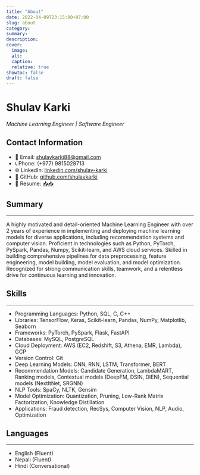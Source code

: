 ```yaml
---
title: "About"
date: 2022-04-09T23:15:00+07:00
slug: about
category:
summary:
description: 
cover:
  image:
  alt:
  caption: 
  relative: true
showtoc: false
draft: false
---
```


# Shulav Karki
*Machine Learning Engineer | Software Engineer*

## Contact Information
- 📧 Email: shulavkarki88@gmail.com
- 📞 Phone: (+977) 9815028713
- 🌐 LinkedIn: [linkedin.com/shulav-karki](https://www.linkedin.com/in/shulav-karki-a5b144154/)
- 🔗 GitHub: [github.com/shulavkarki](https://github.com/shulavkarki)
- 📃 Resume: [📥📥](https://raw.githubusercontent.com/shulavkarki/shulavkarki.github.io/master/static/docs/resume.pdf)  

## Summary
---
A highly motivated and detail-oriented Machine Learning Engineer with over 2 years of experience in implementing and deploying machine learning models for diverse applications, including recommendation systems and computer vision. Proficient in technologies such as Python, PyTorch, PySpark, Pandas, Numpy, Scikit-learn, and AWS cloud services. Skilled in building comprehensive pipelines for data preprocessing, feature engineering, model building, model evaluation, and model optimization. Recognized for strong communication skills, teamwork, and a relentless drive for continuous learning and innovation.

<!-- ## Education   
---Highly motivated and detail-oriented Machine Learning Engineer with 2+ years of experience in implementing and deploying machine learning models(Recommendation and Computer vision models) for various applications. Proficient in Python, PyTorch, PySpark, Pandas, Numpy, Scikit-learn and AWS cloud services. Skilled in building pipelines for data preprocessing, feature engineering, model building and model evaluation. Strong communicator and team player with a passion for learning and innovation.
**Bachelor in Computer Engineering**    |  Institute of Engineering, IOE  
Graduated: *May 2022*  
  - Relevant Coursework:  *AI, Data Mining, Operating System, Big Data, Database Management System,  SQL, Data Structures and Algorithm, Probability and Statistics* -->

## Skills
---
- Programming Languages: Python, SQL, C, C++
- Libraries: TensorFlow, Keras, Scikit-learn, Pandas, NumPy, Matplotlib, Seaborn
- Frameworks: PyTorch, PySpark, Flask, FastAPI
- Databases: MySQL, PostgreSQL
- Cloud Deployment: AWS (EC2, Redshift, S3, Athena, EMR, Lambda), GCP
- Version Control: Git
- Deep Learning Models: CNN, RNN, LSTM, Transformer, BERT
- Recommendation Models: Candidate Generation, LambdaMART, Ranking models, Contextual models (DeepFM, DSIN, DIEN), Sequential models (NextItNet, SRGNN)
- NLP Tools: SpaCy, NLTK, Gensim
- Model Optimization: Quantization, Pruning, Low-Rank Matrix Factorization, Knowledge Distillation
- Applications: Fraud detection, RecSys, Computer Vision, NLP, Audio, Optimization
<!-- 
## Work Experience
---
**Machine Learning Engineer | Fusemachines**
*Sept 2022 - Present*
- Implemented different models, including NFM, DeepFM, DeepFFM and time-series approach for click-through rate applications.
- Conducted data analysis tasks using PySpark for clients to extract insights. 
- Developed and deployed different sequential models, such as NextItNet and SRGNN, for next item recommendation for POC, which helped acquire clients for the company.
- Designed and implemented context-aware and sequential models for general recommendation and next item recommendation to enhance user experience and engagement.
- Worked with a research team to build a machine learning model for an internal product.


**Machine Learning Intern | Chulo Solutions**
*May 2022 - August 2022*
- Built SVM from scratch and analyzed the impact of various kernel functions in performance for classification.
- Implemented Xavier Initialization in ANN and analyzed the distribution of output in each layer.
- Built deep and shallow ANN and implemented various optimizers like GD with Momentum, AdaGrad, Adam   from scratch for classification.
- Image Classifier, Object Detection and Research paper reading session.
- Researched RCNN family and YOLO v1,v2, v3, v4 for image detection and segmentation. 
- Worked on a project to count people and make a log of each profile  in a video using YOLOv3.
- Teamwork, Communication and Idea sharing session.


## Projects
---

**Contextual and Sequential Food Recommendation | Fusemachines**
- Used different Context Based Algorithm like DeepFM, FibiNet, and Sequential Based recommender like DSIN, SRGNN, NextItNet, etc 

**Landslide Detection From Remote Sensing Imagery Using Autoencoder And Attention boosted CNN**  
*GitHub: [🔗](https://github.com/)*
- Used Pretrained encoder with CNN to classify satellite images which gives 20% better accuracy than pre-trained CNN.
- Used Squeeze and excitation attention with CNN which gives 5% boost in accuracy than autoencoder with CNN.

**Food Detection using YoloV2**  
*GitHub: [🔗](https://github.com/)*
- Built Classifier and the whole pipeline for Object Detection from scratch using Pytorch.

## Certifications
---
- Machine Learning by Stanford University
- Machine Learning and Deep Learning Fellowship 
- Machine and Deep Learning Fundamentals by IBM -->

<!-- ## Volunteer Work
---
**Tech for All Nonprofit | Volunteer Developer**
*January 20XX - Present*
- Contributed to building a website for a nonprofit organization focused on providing tech education to underserved communities. -->

## Languages
---
- English (Fluent)
- Nepali (Fluent)
- Hindi (Conversational)

<!-- In my previous role, I was an Associate Professor of Bioinformatics carrying out research in computational drug discovery:
- [**Google Scholar**](https://scholar.google.com/citations?user=df-l7zQAAAAJ&hl=en)
- [**ORCID**](https://orcid.org/0000-0003-1040-663X)
- [**SCOPUS**](https://www.scopus.com/authid/detail.uri?authorId=12039071300)
- [**ResearchGate**](https://www.researchgate.net/profile/Chanin-Nantasenamat-2)
- **GitHub**: [**chaninn**](https://github.com/chaninn/), [**chaninlab**](https://github.com/chaninlab/) -->

<!-- You can also connect with me at the following social platforms:
- [**GitHub**](https://twitter.com/shulavkarki)
- [**LinkedIn**](https://www.linkedin.com/in/shulav-karki-a5b144154/) -->